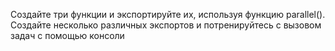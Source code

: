 Создайте три функции и экспортируйте их, используя функцию parallel(). 
Создайте несколько различных экспортов и потренируйтесь с вызовом задач с помощью консоли